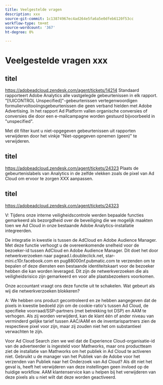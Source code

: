 ```yaml
---
title: Veelgestelde vragen
description: xxx
source-git-commit: 1c13874967ec4ad264e5fa6a5e0dfeb6120f53cc
workflow-type: tm+mt
source-wordcount: '367'
ht-degree: 0%

---
```


# Veelgestelde vragen xxx

## titel

https://adobeadcloud.zendesk.com/agent/tickets/14214 Standaard rapporteert Adobe Analytics alle vastgelegde gebeurtenissen in elk rapport. &quot;[!UICONTROL Unspecified]&quot;-gebeurtenissen vertegenwoordigen formuliervoltooiingsgebeurtenissen die geen verband hielden met Adobe Advertising. In het rapport Ad Platform vallen organische conversies of conversies die door een e-mailcampagne worden gestuurd bijvoorbeeld in &quot;unspecified&quot;.

Met dit filter kunt u niet-opgegeven gebeurtenissen uit rapporten verwijderen door het vinkje &quot;Niet-opgegeven opnemen (geen)&quot; te verwijderen. <!-- Not sure if this is in DSP or in Analytics Workspace -->

## titel

https://adobeadcloud.zendesk.com/agent/tickets/24323 Plaats de gebeurtenislabels van Analytics in de zelfde vlekken zoals de pixel van Ad Cloud om ervoor te zorgen XXX aanpassen.

## titel

https://adobeadcloud.zendesk.com/agent/tickets/24323

V: Tijdens onze interne veiligheidscontrole werden bepaalde functies gemarkeerd als bezorgdheid over de beveiliging die we mogelijk maakten toen we Ad Cloud in onze bestaande Adobe Analytics-installatie integreerden.

De integratie in kwestie is tussen de AdCloud en Adobe Audience Manager. Met deze functie verhoogt u de overeenkomende snelheid voor de bezoeker-id tussen AdCloud en Adobe Audience Manager. Dit doet het door netwerkverzoeken naar pagead.l.doubleclick.net, star-mini.c10r.facebook.com en pug88000nf.pubmatic.com te verzenden om te bepalen of deze diensten een bestaande identiteitskaart voor de bezoeker hebben die kan worden leveraged. Dit zijn de netwerkverzoeken die als veiligheidsrisico zijn gemarkeerd en voor alle plaatsbezoekers voorkomen.

Onze accountant vraagt ons deze functie uit te schakelen. Wat gebeurt als wij die netwerkverzoeken blokkeren?

A: We hebben ons product gecontroleerd en ze hebben aangegeven dat de pixels in kwestie bedoeld zijn om de cookie-ratio&#39;s tussen Ad Cloud, de specifieke voorraad/SSP-partners (met betrekking tot DSP) en AAM te verhogen.  Als zij worden verwijderd, kan de klant één of ander niveau van verminderd gelijke tarief tussen AAC/AAM en de inventarispartners zien de respectieve pixel voor zijn, maar zij zouden niet het om substantieel verwachten te zijn.

Voor Ad Cloud Search zien we wel dat de Experience Cloud-organisatie-id van de adverteerder is ingesteld voor Mathworks, maar ons productteam ziet de installatie van Mathworks om het publiek in Ad Cloud te activeren niet. Gebruikt u de manager van het Publiek van de Adobe voor het verzenden van Publiek naar het Onderzoek van Ad Cloud? Als dit niet het geval is, heeft het verwijderen van deze instellingen geen invloed op de huidige workflow. AAM klantenservice kan u helpen bij het verwijderen van deze pixels als u niet wilt dat deze worden geactiveerd.

